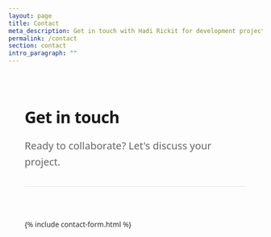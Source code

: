 ```yaml
---
layout: page
title: Contact
meta_description: Get in touch with Hadi Rickit for development projects, security consulting, or collaboration opportunities.
permalink: /contact
section: contact
intro_paragraph: ""
---
```


<article class="contact-article">
  <div class="contact-intro">
    <h1>Get in touch</h1>
    <p class="lead">Ready to collaborate? Let's discuss your project.</p>
  </div>

  <div class="contact-form-section">
    {% include contact-form.html %}
  </div>
</article>

<style>
/* Contact page clean, minimal styling - matches about page */
.contact-article {
  max-width: 42rem;
  margin: 0 auto;
  padding: 4rem 2rem 6rem;
  font-family: system-ui, -apple-system, sans-serif;
  line-height: 1.6;
  color: #2d2d2d;
}

.contact-intro {
  margin-bottom: 4rem;
  padding-bottom: 2rem;
  border-bottom: 1px solid #e5e5e5;
}

.contact-intro h1 {
  font-size: 2rem;
  font-weight: 600;
  margin: 0 0 1rem 0;
  color: #1a1a1a;
  letter-spacing: -0.02em;
}

.lead {
  font-size: 1.25rem;
  color: #666;
  font-weight: 400;
  margin: 0;
}

.contact-form-section {
  margin-top: 0;
}

/* Form styling */
.form-minimal {
  margin-top: 0;
  max-width: 100%;
}

.form-group {
  margin-bottom: 2rem;
}

.form-group label {
  display: block;
  font-size: 0.9rem;
  font-weight: 500;
  color: #1a1a1a;
  margin-bottom: 0.5rem;
}

.form-group input,
.form-group textarea {
  width: 100%;
  padding: 0.75rem;
  border: 1px solid #d0d0d0;
  border-radius: 3px;
  font-size: 1rem;
  font-family: inherit;
  background: white;
  transition: border-color 0.2s ease;
  box-sizing: border-box;
}

.form-group input:focus,
.form-group textarea:focus {
  outline: none;
  border-color: #666;
}

.form-group textarea {
  resize: vertical;
  min-height: 120px;
}

.btn-minimal {
  display: inline-block;
  padding: 0.75rem 2rem;
  font-size: 0.9rem;
  font-weight: 500;
  text-decoration: none;
  border: none;
  border-radius: 3px;
  cursor: pointer;
  transition: all 0.2s ease;
  font-family: inherit;
}

.btn-minimal--primary {
  background: #1a1a1a;
  color: white;
}

.btn-minimal--primary:hover {
  background: #333;
}

@media (max-width: 768px) {
  .contact-article {
    padding: 2rem 1.5rem 4rem;
  }
  
  .contact-intro h1 {
    font-size: 1.75rem;
  }
}
</style>
